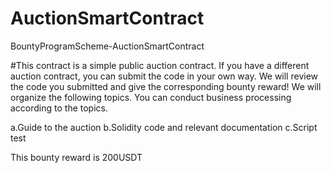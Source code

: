 # AuctionSmartContract
BountyProgramScheme-AuctionSmartContract




#This contract is a simple public auction contract. If you have a different auction contract, you can submit the code in your own way. We will review the code you submitted and give the corresponding bounty reward! We will organize the following topics. You can conduct business processing according to the topics.

a.Guide to the auction
b.Solidity code and relevant documentation
c.Script test

This bounty reward is 200USDT
